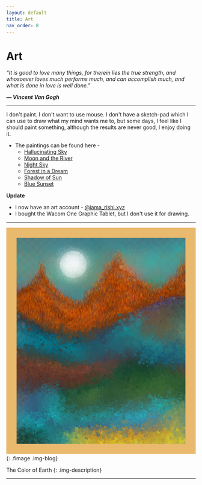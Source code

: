 ```yaml
---
layout: default
title: Art
nav_order: 8
---
```


# Art


*“It is good to love many things, for therein lies the true strength, and whosoever loves much performs much, and can accomplish much, and what is done in love is well done.”*

__*― Vincent Van Gogh*__


---

I don't paint. I don't want to use mouse. I don't have a sketch-pad which I can use to draw what my mind wants me to, but some days, I feel like I should paint something, although the results are never good, I enjoy doing it.

- The paintings can be found here -
	- [Hallucinating Sky](/media/7.jpg)
	- [Moon and the River](/media/6.jpg)
	- [Night Sky](/media/2.png)
	- [Forest in a Dream](/media/3.png)
	- [Shadow of Sun](/media/5.png)
	- [Blue Sunset](/media/8.png)

__Update__

- I now have an art account - [@iama_rishi.xyz](https://instagram.com/iama_rishi.art)
- I bought the Wacom One Graphic Tablet, but I don't use it for drawing.

---

<img src="/media/1.png">
{: .fimage .img-blog}

The Color of Earth
{: .img-description}

---

<!-- <img src="/media/7.jpg">
{: .fimage .img-blog}

Hallucinating Sky
{: .img-description}

---

<img src="/media/6.png">
{: .fimage .img-blog}

Moon and the River
{: .img-description}

---

<img src="/media/2.png">
{: .fimage .img-blog}

Night Sky
{: .img-description}

---

<img src="/media/3.png">
{: .fimage .img-blog}

Forest in a Dream
{: .img-description}

---

<img src="/media/5.png">
{: .fimage .img-blog}

Shadow of Sun
{: .img-description}
 -->
